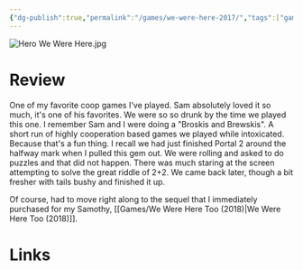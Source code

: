 ```yaml
---
{"dg-publish":true,"permalink":"/games/we-were-here-2017/","tags":["games","streamed"],"created":"2024-07-23","updated":"2025-09-04"}
---
```



![Hero We Were Here.jpg](/img/user/_sys/Attachments/Hero%20We%20Were%20Here.jpg)

# Review

One of my favorite coop games I've played. Sam absolutely loved it so much, it's one of his favorites. We were so so drunk by the time we played this one. I remember Sam and I were doing a "Broskis and Brewskis". A short run of highly cooperation based games we played while intoxicated. Because that's a fun thing. I recall we had just finished Portal 2 around the halfway mark when I pulled this gem out. We were rolling and asked to do puzzles and that did not happen. There was much staring at the screen attempting to solve the great riddle of 2+2. We came back later, though a bit fresher with tails bushy and finished it up.

Of course, had to move right along to the sequel that I immediately purchased for my Samothy, [[Games/We Were Here Too (2018)\|We Were Here Too (2018)]].

# Links
